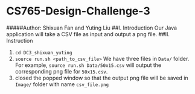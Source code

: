# CS765-Design-Challenge-3
#####Author: Shixuan Fan and Yuting Liu
##I. Introduction
Our Java application will take a CSV file as input and output a png file.
##II. Instruction
1. `cd DC3_shixuan_yuting`
2. `source run.sh <path_to_csv_file>`
We have three files in `Data/` folder.
For example, `source run.sh Data/50x15.csv` will output the corresponding png file for `50x15.csv`.
3. closed the popped window so that the output png file will be saved in `Image/` folder with name `csv_file.png`